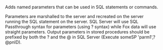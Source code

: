 ﻿Adds named parameters that can be used in SQL statements or commands.

Parameters are marshalled to the server and recreated on the server running the SQL statement on the server. SQL Server will use SQL Passthrough syntax for parameters (using ? syntax) while Fox data will use straight parameters. Output parameters in stored procedures should be prefixed by both the ? and the @ in SQL Server (Execute someSP  'parm1',?@pnID).